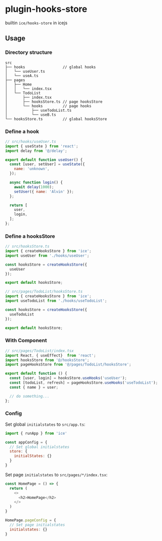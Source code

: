 # plugin-hooks-store

builtin `ice/hooks-store` in icejs

## Usage

### Directory structure

```
src
├── hooks				  // global hooks
│   └── useUser.ts
│   └── useA.ts
├── pages
│   ├── Home
│   │   └── index.tsx
│   └── TodoList
│       ├── index.tsx
│       ├── hooksStore.ts // page hooksStore
│       └── hooks         // page hooks
│           ├── useTodoList.ts
│           └── useB.ts
└── hooksStore.ts		  // global hooksStore 
```

### Define a hook

```javascript
// src/hooks/useUser.ts
import { useState } from 'react';
import delay from '@/delay';

export default function useUser() {
  const [user, setUser] = useState({
    name: 'unknown',
  });

  async function login() {
    await delay(1000);
    setUser({ name: 'Alvin' });
  };

  return [
    user,
    login,
  ];
};
```

### Define a hooksStore

```javascript
// src/hooksStore.ts
import { createHooksStore } from 'ice';
import useUser from './hooks/useUser';

const hooksStore = createHooksStore({
  useUser
});

export default hooksStore;

// src/pages/TodoList/hooksStore.ts
import { createHooksStore } from 'ice';
import useTodoList from './hooks/useTodoList';

const hooksStore = createHooksStore({
  useTodoList
});

export default hooksStore;
```

### With Component

```javascript
// src/pages/TodoList/index.tsx
import React, { useEffect}  from 'react';
import hooksStore from '@/hooksStore';
import pageHooksStore from '@/pages/TodoList/hooksStore';

export default function () {
  const [user, login] = hooksStore.useHooks('useUser');
  const [todoList, refresh] = pageHooksStore.useHooks('useTodoList');
  const { name } = user;

  // do something...
};
```

### Config

Set global `initialstates` to `src/app.ts`:

```javascript
import { runApp } from 'ice'

const appConfig = {
  // Set global initialstates
  store: {
    initialStates: {}
  }
}
```

Set page `initialstates` to `src/pages/*/index.tsx`:

```javascript
const HomePage = () => {
  return (
    <>
      <h2>HomePage</h2>
    </>
  )
}

HomePage.pageConfig = {
  // Set page initialstates
  initialstates: {}
}
```


